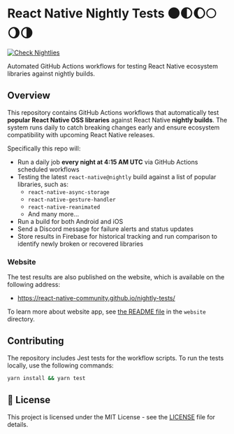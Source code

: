 # React Native Nightly Tests 🌑🌓🌔🌕🌖🌗

[![Check Nightlies](https://github.com/react-native-community/nightly-tests/actions/workflows/check-nightly.yml/badge.svg)](https://github.com/react-native-community/nightly-tests/actions/workflows/check-nightly.yml)

Automated GitHub Actions workflows for testing React Native ecosystem libraries against nightly builds.

## Overview

This repository contains GitHub Actions workflows that automatically test **popular React Native OSS libraries** against React Native **nightly builds**. The system runs daily to catch breaking changes early and ensure ecosystem compatibility with upcoming React Native releases.

Specifically this repo will:
- Run a daily job **every night at 4:15 AM UTC** via GitHub Actions scheduled workflows
- Testing the latest `react-native@nightly` build against a list of popular libraries, such as:
  - `react-native-async-storage`
  - `react-native-gesture-handler`
  - `react-native-reanimated`
  - And many more...
- Run a build for both Android and iOS
- Send a Discord message for failure alerts and status updates
- Store results in Firebase for historical tracking and run comparison to identify newly broken or recovered libraries

### Website

The test results are also published on the website, which is available on the following address:
* https://react-native-community.github.io/nightly-tests/

To learn more about website app, see [the README file](./website/README.md) in the `website` directory.

## Contributing

The repository includes Jest tests for the workflow scripts. To run the tests locally, use the following commands:

```bash
yarn install && yarn test
```

## 📄 License

This project is licensed under the MIT License - see the [LICENSE](LICENSE) file for details.
